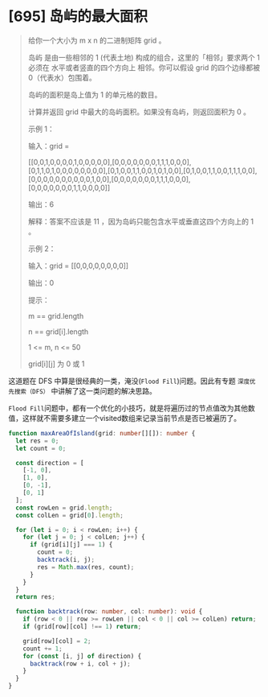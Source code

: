# [695] 岛屿的最大面积

> 给你一个大小为 m x n 的二进制矩阵 grid 。
>
> 岛屿 是由一些相邻的 1 (代表土地) 构成的组合，这里的「相邻」要求两个 1 必须在 水平或者竖直的四个方向上 相邻。你可以假设 grid 的四个边缘都被 0（代表水）包围着。
>
> 岛屿的面积是岛上值为 1 的单元格的数目。
>
> 计算并返回 grid 中最大的岛屿面积。如果没有岛屿，则返回面积为 0 。
>
> 示例 1：
>
> 输入：grid =
>
> [[0,0,1,0,0,0,0,1,0,0,0,0,0],[0,0,0,0,0,0,0,1,1,1,0,0,0],[0,1,1,0,1,0,0,0,0,0,0,0,0],[0,1,0,0,1,1,0,0,1,0,1,0,0],[0,1,0,0,1,1,0,0,1,1,1,0,0],[0,0,0,0,0,0,0,0,0,0,1,0,0],[0,0,0,0,0,0,0,1,1,1,0,0,0],[0,0,0,0,0,0,0,1,1,0,0,0,0]]
>
> 输出：6
>
> 解释：答案不应该是 11 ，因为岛屿只能包含水平或垂直这四个方向上的 1 。
>
> 示例 2：
>
> 输入：grid = [[0,0,0,0,0,0,0,0]]
>
> 输出：0
>
> 提示：
>
> m == grid.length
>
> n == grid[i].length
>
> 1 <= m, n <= 50
>
> grid[i][j] 为 0 或 1

这道题在 DFS 中算是很经典的一类，淹没(`Flood Fill`)问题。因此有专题 `深度优先搜索（DFS）` 中讲解了这一类问题的解决思路。

`Flood Fill`问题中，都有一个优化的小技巧，就是将遍历过的节点值改为其他数值，这样就不需要多建立一个visited数组来记录当前节点是否已被遍历了。

```ts
function maxAreaOfIsland(grid: number[][]): number {
  let res = 0;
  let count = 0;

  const direction = [
    [-1, 0],
    [1, 0],
    [0, -1],
    [0, 1]
  ];
  const rowLen = grid.length;
  const colLen = grid[0].length;

  for (let i = 0; i < rowLen; i++) {
    for (let j = 0; j < colLen; j++) {
      if (grid[i][j] === 1) {
        count = 0;
        backtrack(i, j);
        res = Math.max(res, count);
      }
    }
  }
  return res;

  function backtrack(row: number, col: number): void {
    if (row < 0 || row >= rowLen || col < 0 || col >= colLen) return;
    if (grid[row][col] !== 1) return;

    grid[row][col] = 2;
    count += 1;
    for (const [i, j] of direction) {
      backtrack(row + i, col + j);
    }
  }
}
```

